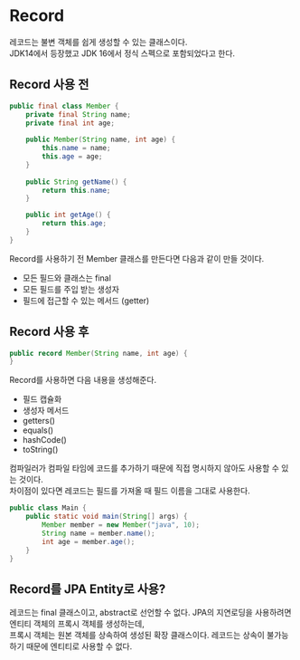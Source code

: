 # Record

레코드는 불변 객체를 쉽게 생성할 수 있는 클래스이다.  
JDK14에서 등장했고 JDK 16에서 정식 스펙으로 포함되었다고 한다.  

## Record 사용 전

```java
public final class Member {
    private final String name;
    private final int age;
    
    public Member(String name, int age) {
        this.name = name;
        this.age = age;
    }
    
    public String getName() {
        return this.name;
    }

    public int getAge() {
        return this.age;
    }
}
```

Record를 사용하기 전 Member 클래스를 만든다면 다음과 같이 만들 것이다.  
- 모든 필드와 클래스는 final
- 모든 필드를 주입 받는 생성자
- 필드에 접근할 수 있는 메서드 (getter)

## Record 사용 후

```java
public record Member(String name, int age) {
}
```

Record를 사용하면 다음 내용을 생성해준다.
- 필드 캡슐화
- 생성자 메서드
- getters()
- equals()
- hashCode()
- toString()

컴파일러가 컴파일 타임에 코드를 추가하기 때문에 직접 명시하지 않아도 사용할 수 있는 것이다.  
차이점이 있다면 레코드는 필드를 가져올 때 필드 이름을 그대로 사용한다.

```java
public class Main {
    public static void main(String[] args) {
        Member member = new Member("java", 10);
        String name = member.name();
        int age = member.age();
    }
}
```

## Record를 JPA Entity로 사용?

레코드는 final 클래스이고, abstract로 선언할 수 없다. JPA의 지연로딩을 사용하려면 엔티티 객체의 프록시 객체를 생성하는데,  
프록시 객체는 원본 객체를 상속하여 생성된 확장 클래스이다. 레코드는 상속이 불가능 하기 때문에 엔티티로 사용할 수 없다.